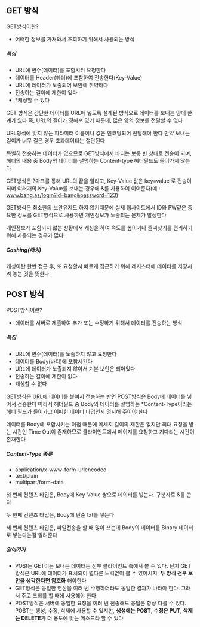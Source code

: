 ## GET 방식

GET방식이란?

- 어떠한 정보를 가져와서 조회하기 위해서 사용되는 방식

##### 특징

- URL에 변수(데이터)를 포함시켜 요청한다
- 데이터를 Header(헤더)에 포함하여 전송한다(Key-Value)
- URL에 데이터가 노출되어 보안에 취약하다
- 전송하는 길이에 제한이 있다
- *캐싱할 수 있다

GET 방식은 간단한 데이터를 URL에 넣도록 설계된 방식으로 데이터를 보내는 양에 한계가 있다
즉, URL의 길이가 정해져 있기 때문에, 많은 양의 정보를 전달할 수 없다

URL형식에 맞지 않는 파라미터 이름이나 값은 인코딩되어 전달해야 한다
만약 보내는 길이가 너무 길은 경우 초과데이터는 절단된다

특별히 전송하는 데이터가 없으므로 GET방식에서 바디는 보통 빈 상태로 전송이 되며, 헤더의 내용 중 Body의 데이터를 설명하는 Content-type 헤더필드도 들어가지 않는다

GET방식은 ?마크를 통해 URL의 끝을 알리고, Key-Value 값은 key=value 로 전송이 되며
여러개의 Key-Value를 보내는 경우에 &를 사용하여 이어준다(예 : www.bang.as/login?id=bang&password=123)

GET방식은 최소한의 보안유지도 하지 않기때문에 실제 웹사이트에서 ID와 PW같은 중요한 정보를 GET방식으로 사용하면 개인정보가 노출되는 문제가 발생한다

개인정보가 포함되지 않는 상황에서 캐싱을 하여 속도를 높이거나 줄겨찾기를 편리하기 위해 사용되는 경우가 많다.

##### Cashing(캐싱)

캐싱이란 한번 접근 후, 또 요청할시 빠르게 접근하기 위해 레지스터에 데이터를 저장시켜 놓는 것을 뜻한다.





## POST 방식

POST방식이란?

- 데이터를 서버로 제출하여 추가 또는 수정하기 위해서 데이터를 전송하는 방식



##### 특징

- URL에 변수(데이터)를 노출하지 않고 요청한다
- 데이터를 Body(바디)에 포함시킨다
- URL에 데이터가 노출되지 않아서 기본 보안은 되어있다
- 전송하는 길이에 제한이 없다
- 캐싱할 수 없다

GET방식은 URL에 데이터를 붙여서 전송하는 반면 POST방식은 Body에 데이터를 넣어서 전송한다
따라서 헤더필드 중 Body의 데이터를 설명하는 *Content-Type이라는 헤더 필드가 들어가고 어떠한 데이터 타입인지 명시해 주어야 한다

데이터를 Body에 포함시키는 이점 때문에 메세지 길이의 제한은 없지만 최대 요청을 받는 시간인 Time Out이 존재하므로 클라이언트에서 페이지를 요청하고 기다리는 시간이 존재한다



##### Content-Type 종류

- application/x-www-form-urlencoded
- text/plain
- multipart/form-data

첫 번째 컨텐츠 타입은, Body에 Key-Value 쌍으로 데이터를 넣는다. 구분자로 &를 쓴다

두 번째 컨텐츠 타입은, Body에 단순 txt를 넣는다

세 번째 컨텐츠 타입은, 파일전송을 할 때 많이 쓰는데 Body의 데이터를 Binary 데이터로 넣는다는걸 알려준다



##### 알아가기

- POSt든 GET이든 보내는 데이터는 전부 클라이언트 측에서 볼 수 있다. 단지 GET방식은 URL에 데이터가 표시되어 별다른 노력없이 볼 수 있어서지, **두 방식 전부 보안을 생각한다면 암호화** 해야한다
- GET방식은 동일한 연산을 여러 번 수행하더라도 동일한 결과가 나타야 한다. 그래서 주로 조회를 할 때에 사용해야 한다
- POST방식은 서버에 동일한 요청을 여러 번 전송해도 응답은 항상 다를 수 있다. POST는 생성, 수정, 삭제에 사용할 수 있지만, **생성에는 POST**, **수정은 PUT**, **삭제는 DELETE**가 더 용도에 맞는 메소드라 할 수 있다